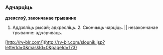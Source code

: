 ### Адчарціць
**дзеяслоў, закончанае трыванне**

1. Аддзяліць рысай; адкрэсліць. 2. Скончыць чарціць. || незакончанае трыванне: адчэрчваць.

<a rel="author">[http://rv-blr.com/](http://rv-blr.com/slounik.jsp?letterId=0&maskId=0&pageId=173)</a>
